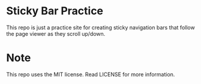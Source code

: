 # Sticky Bar Practice
This repo is just a practice site for creating sticky navigation bars that follow the page viewer as they scroll up/down.

# Note
This repo uses the MIT license. Read LICENSE for more information.
